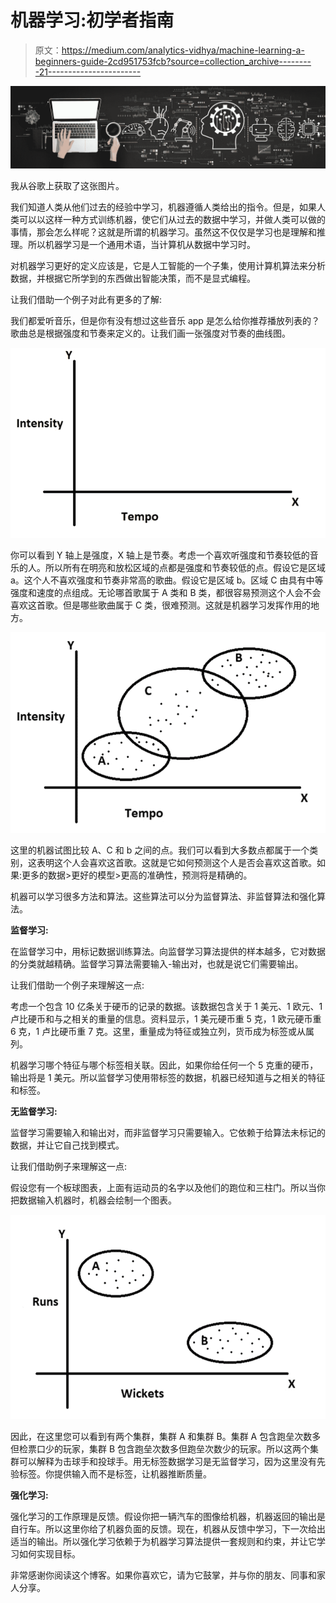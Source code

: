 # 机器学习:初学者指南

> 原文：<https://medium.com/analytics-vidhya/machine-learning-a-beginners-guide-2cd951753fcb?source=collection_archive---------21----------------------->

![](img/974aec6e9f156afff2485d3b1fbf16d3.png)

我从谷歌上获取了这张图片。

我们知道人类从他们过去的经验中学习，机器遵循人类给出的指令。但是，如果人类可以以这样一种方式训练机器，使它们从过去的数据中学习，并做人类可以做的事情，那会怎么样呢？这就是所谓的机器学习。虽然这不仅仅是学习也是理解和推理。所以机器学习是一个通用术语，当计算机从数据中学习时。

对机器学习更好的定义应该是，它是人工智能的一个子集，使用计算机算法来分析数据，并根据它所学到的东西做出智能决策，而不是显式编程。

让我们借助一个例子对此有更多的了解:

我们都爱听音乐，但是你有没有想过这些音乐 app 是怎么给你推荐播放列表的？歌曲总是根据强度和节奏来定义的。让我们画一张强度对节奏的曲线图。

![](img/69eae2b4757f4e4f88cf849fa5a39aeb.png)

你可以看到 Y 轴上是强度，X 轴上是节奏。考虑一个喜欢听强度和节奏较低的音乐的人。所以所有在明亮和放松区域的点都是强度和节奏较低的点。假设它是区域 a。这个人不喜欢强度和节奏非常高的歌曲。假设它是区域 b。区域 C 由具有中等强度和速度的点组成。无论哪首歌属于 A 类和 B 类，都很容易预测这个人会不会喜欢这首歌。但是哪些歌曲属于 C 类，很难预测。这就是机器学习发挥作用的地方。

![](img/4f8338f81d9b261ae7e711abda7e15b8.png)

这里的机器试图比较 A、C 和 b 之间的点。我们可以看到大多数点都属于一个类别，这表明这个人会喜欢这首歌。这就是它如何预测这个人是否会喜欢这首歌。如果:更多的数据>更好的模型>更高的准确性，预测将是精确的。

机器可以学习很多方法和算法。这些算法可以分为监督算法、非监督算法和强化算法。

**监督学习:**

在监督学习中，用标记数据训练算法。向监督学习算法提供的样本越多，它对数据的分类就越精确。监督学习算法需要输入-输出对，也就是说它们需要输出。

让我们借助一个例子来理解这一点:

考虑一个包含 10 亿条关于硬币的记录的数据。该数据包含关于 1 美元、1 欧元、1 卢比硬币和与之相关的重量的信息。资料显示，1 美元硬币重 5 克，1 欧元硬币重 6 克，1 卢比硬币重 7 克。这里，重量成为特征或独立列，货币成为标签或从属列。

机器学习哪个特征与哪个标签相关联。因此，如果你给任何一个 5 克重的硬币，输出将是 1 美元。所以监督学习使用带标签的数据，机器已经知道与之相关的特征和标签。

**无监督学习:**

监督学习需要输入和输出对，而非监督学习只需要输入。它依赖于给算法未标记的数据，并让它自己找到模式。

让我们借助例子来理解这一点:

假设您有一个板球图表，上面有运动员的名字以及他们的跑位和三柱门。所以当你把数据输入机器时，机器会绘制一个图表。

![](img/9153728d8b83c0907140cdf6a7ec31a3.png)

因此，在这里您可以看到有两个集群，集群 A 和集群 B。集群 A 包含跑垒次数多但检票口少的玩家，集群 B 包含跑垒次数多但跑垒次数少的玩家。所以这两个集群可以解释为击球手和投球手。用无标签数据学习是无监督学习，因为这里没有先验标签。你提供输入而不是标签，让机器推断质量。

**强化学习:**

强化学习的工作原理是反馈。假设你把一辆汽车的图像给机器，机器返回的输出是自行车。所以这里你给了机器负面的反馈。现在，机器从反馈中学习，下一次给出适当的输出。所以强化学习依赖于为机器学习算法提供一套规则和约束，并让它学习如何实现目标。

非常感谢你阅读这个博客。如果你喜欢它，请为它鼓掌，并与你的朋友、同事和家人分享。